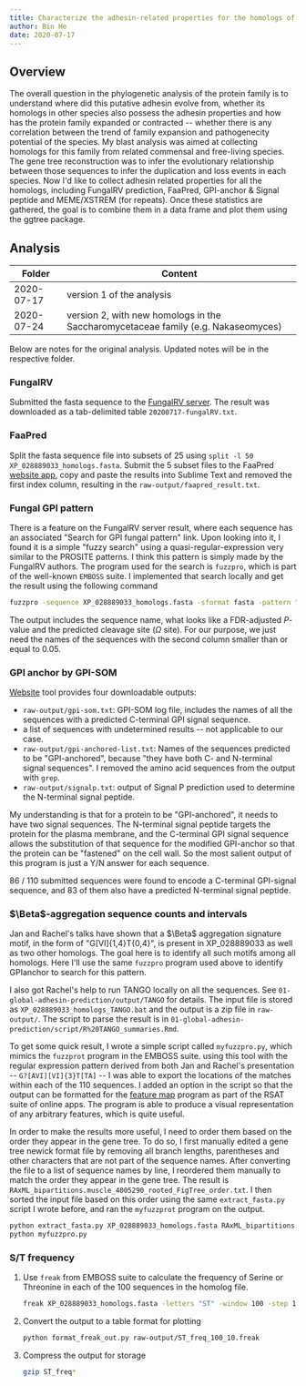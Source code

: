 ```yaml
---
title: Characterize the adhesin-related properties for the homologs of the _C. auris_ putative adhesin 
author: Bin He
date: 2020-07-17
---
```


## Overview
The overall question in the phylogenetic analysis of the protein family is to understand where did this putative adhesin evolve from, whether its homologs in other species also possess the adhesin properties and how has the protein family expanded or contracted -- whether there is any correlation between the trend of family expansion and pathogenecity potential of the species. My blast analysis was aimed at collecting homologs for this family from related commensal and free-living species. The gene tree reconstruction was to infer the evolutionary relationship between those sequences to infer the duplication and loss events in each species. Now I'd like to collect adhesin related properties for all the homologs, including FungalRV prediction, FaaPred, GPI-anchor & Signal peptide and MEME/XSTREM (for repeats). Once these statistics are gathered, the goal is to combine them in a data frame and plot them using the ggtree package.

## Analysis
| Folder | Content |
| ------ | ------- |
| 2020-07-17| version 1 of the analysis|
| 2020-07-24| version 2, with new homologs in the Saccharomycetaceae family (e.g. Nakaseomyces)|

Below are notes for the original analysis. Updated notes will be in the respective folder.

### FungalRV
Submitted the fasta sequence to the [FungalRV server](http://fungalrv.igib.res.in/query.php). The result was downloaded as a tab-delimited table `20200717-fungalRV.txt`.

### FaaPred
Split the fasta sequence file into subsets of 25 using `split -l 50 XP_028889033_homologs.fasta`. Submit the 5 subset files to the FaaPred [website app](http://bioinfo.icgeb.res.in/faap/query.html), copy and paste the results into Sublime Text and removed the first index column, resulting in the `raw-output/faapred_result.txt`.

### Fungal GPI pattern
There is a feature on the FungalRV server result, where each sequence has an associated "Search for GPI fungal pattern" link. Upon looking into it, I found it is a simple "fuzzy search" using a quasi-regular-expression very similar to the PROSITE patterns. I think this pattern is simply made by the FungalRV authors. The program used for the search is `fuzzpro`, which is part of the well-known `EMBOSS` suite. I implemented that search locally and get the result using the following command

```bash
fuzzpro -sequence XP_028889033_homologs.fasta -sformat fasta -pattern "[GNSDAC]-[GASVIETKDLF]-[GASV]-X(4,19)-[FILMVAGPSTCYWN](10)>" -outfile fungalGPIanchor.txt
```

The output includes the sequence name, what looks like a FDR-adjusted _P_-value and the predicted cleavage site ($\Omega$ site). For our purpose, we just need the names of the sequences with the second column smaller than or equal to 0.05.

### GPI anchor by GPI-SOM
[Website](http://genomics.unibe.ch/cgi-bin/gpi.cgi) tool provides four downloadable outputs:
- `raw-output/gpi-som.txt`: GPI-SOM log file, includes the names of all the sequences with a predicted C-terminal GPI signal sequence.
- a list of sequences with undetermined results -- not applicable to our case.
- `raw-output/gpi-anchored-list.txt`: Names of the sequences predicted to be "GPI-anchored", because "they have both C- and N-terminal signal sequences". I removed the amino acid sequences from the output with `grep`.
- `raw-output/signalp.txt`: output of Signal P prediction used to determine the N-terminal signal peptide.

My understanding is that for a protein to be "GPI-anchored", it needs to have two signal sequences. The N-terminal signal peptide targets the protein for the plasma membrane, and the C-terminal GPI signal sequence allows the substitution of that sequence for the modified GPI-anchor so that the protein can be "fastened" on the cell wall. So the most salient output of this program is just a Y/N answer for each sequence.

86 / 110 submitted sequences were found to encode a C-terminal GPI-signal sequence, and 83 of them also have a predicted N-terminal signal peptide.

### $\Beta$-aggregation sequence counts and intervals
Jan and Rachel's talks have shown that a $\Beta$ aggregation signature motif, in the form of "G[VI]{1,4}T{0,4}", is present in XP_028889033 as well as two other homologs. The goal here is to identify all such motifs among all homologs. Here I'll use the same `fuzzpro` program used above to identify GPIanchor to search for this pattern.

I also got Rachel's help to run TANGO locally on all the sequences. See `01-global-adhesin-prediction/output/TANGO` for details. The input file is stored as `XP_028889033_homologs_TANGO.bat` and the output is a zip file in `raw-output/`. The script to parse the result is in `01-global-adhesin-prediction/script/R%20TANGO_summaries.Rmd`.

To get some quick result, I wrote a simple script called `myfuzzpro.py`, which mimics the `fuzzprot` program in the EMBOSS suite. using this tool with the regular expression pattern derived from both Jan and Rachel's presentation -- `G?[AVI][VI]{3}T[TA]` -- I was able to export the locations of the matches within each of the 110 sequences. I added an option in the script so that the output can be formatted for the [feature map](http://rsat-tagc.univ-mrs.fr/rsat/feature-map.cgi) program as part of the RSAT suite of online apps. The program is able to produce a visual representation of any arbitrary features, which is quite useful.

In order to make the results more useful, I need to order them based on the order they appear in the gene tree. To do so, I first manually edited a gene tree newick format file by removing all branch lengths, parentheses and other characters that are not part of the sequence names. After converting the file to a list of sequence names by line, I reordered them manually to match the order they appear in the gene tree. The result is `RAxML_bipartitions.muscle_4005290_rooted_FigTree_order.txt`. I then sorted the input file based on this order using the same `extract_fasta.py` script I wrote before, and ran the `myfuzzprot` program on the output.

```bash
python extract_fasta.py XP_028889033_homologs.fasta RAxML_bipartitions.muscle_4005290_rooted_FigTree_order.txt
python myfuzzpro.py 
```

### S/T frequency
1. Use `freak` from EMBOSS suite to calculate the frequency of Serine or Threonine in each of the 100 sequences in the homolog file.

    ```bash
    freak XP_028889033_homologs.fasta -letters "ST" -window 100 -step 10 -outfile ST_freq_100_10.freak -odirectory raw-output
    ```
1. Convert the output to a table format for plotting
    
    ```bash
    python format_freak_out.py raw-output/ST_freq_100_10.freak
    ```

1. Compress the output for storage

    ```bash
    gzip ST_freq*
    ```

